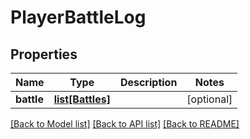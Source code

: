# PlayerBattleLog

## Properties
Name | Type | Description | Notes
------------ | ------------- | ------------- | -------------
**battle** | [**list[Battles]**](Battles.md) |  | [optional] 

[[Back to Model list]](../README.md#documentation-for-models) [[Back to API list]](../README.md#documentation-for-api-endpoints) [[Back to README]](../README.md)


